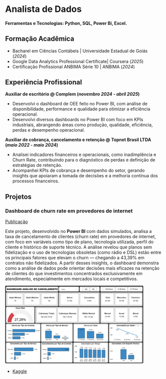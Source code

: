 # Analista de Dados

#### Ferramentas e Tecnologias: Python, SQL, Power Bi, Excel.

## Formação Acadêmica
- Bacharel em Ciências Contábeis | Universidade Estadual de Goiás (_2024_)								       		
- Google Data Analytics Professional Certificate| Coursera (_2025_)	 			        		
- Certificação Profissional ANBIMA Série 10 | ANBIMA (_2024_)

## Experiência Profissional
**Auxiliar de escritório @ Complem (_novembro 2024 - abril 2025_)**
- Desenvolvi o dashboard de OEE feito no Power BI, com análise de disponibilidade, performance e qualidade para otimizar a eficiência operacional.
- Desenvolvi diversos dashboards no Power BI com foco em KPIs industriais, abrangendo áreas como produção, qualidade, eficiência, perdas e desempenho operacional.

**Auxiliar de cobrança, cancelamento e retenção @ Topnet Brasil LTDA (_maio 2022 - maio 2024_)**
- Analisei indicadores financeiros e operacionais, como inadimplência e Churn Rate, contribuindo para o diagnóstico de perdas e definição de estratégias de retenção.
- Acompanhei KPIs de cobrança e desempenho do setor, gerando insights que apoiaram a tomada de decisões e a melhoria contínua dos processos financeiros.

## Projetos
### Dashboard de churn rate em provedores de internet
[Publicação](https://github.com/jacksonlds/projetos/blob/main/churn-rate/README.md)

Este projeto, desenvolvido no **Power BI** com dados simulados, analisa a taxa de cancelamento de clientes (churn rate) em provedores de internet, com foco em variáveis como tipo de plano, tecnologia utilizada, perfil do cliente e histórico de suporte técnico. A análise revelou que planos sem fidelização e o uso de tecnologias obsoletas (como rádio e DSL) estão entre os principais fatores que elevam o churn — chegando a 43,39% em contratos não fidelizados.
A partir desses insights, o dashboard demonstra como a análise de dados pode orientar decisões mais eficazes na retenção de clientes do que investimentos concentrados exclusivamente em atendimento, especialmente em mercados locais e competitivos.

![Dashboard de churn rate](/assets/img/ChurnRate.png)

- [Kaggle](https://www.kaggle.com/jacksonls)
